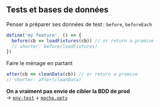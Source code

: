## Tests et bases de données

Penser à préparer ses données de test : `before`, `beforeEach`

```js
define('my feature', () => {
  before(cb => loadFixtures(cb)) // or return a promise
  // shorter: before(loadFixtures)
})
```

Faire le ménage en partant

```js
after(cb => cleanData(cb)) // or return a promise
// shorter: after(cleanData)
```

<strong class="fragment">On a **vraiment** pas envie de cibler la BDD de prod</strong> <span class="fragment"><br>→ [`env-test`](https://www.npmjs.com/package/env-test) + [`mocha.opts`](https://mochajs.org/#mochaopts)</span>
